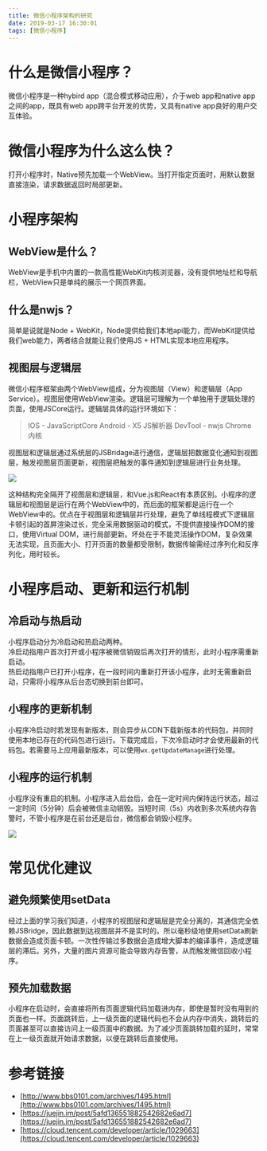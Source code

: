 ```yaml
---
title: 微信小程序架构的研究
date: 2019-03-17 16:30:01
tags: [微信小程序]
---
```

# 什么是微信小程序？
微信小程序是一种hybird app（混合模式移动应用），介于web app和native app之间的app，既具有web app跨平台开发的优势，又具有native app良好的用户交互体验。
# 微信小程序为什么这么快？
打开小程序时，Native预先加载一个WebView。当打开指定页面时，用默认数据直接渲染，请求数据返回时局部更新。
# 小程序架构
## WebView是什么？
WebView是手机中内置的一款高性能WebKit内核浏览器，没有提供地址栏和导航栏，WebView只是单纯的展示一个网页界面。
## 什么是nwjs？
简单是说就是Node + WebKit，Node提供给我们本地api能力，而WebKit提供给我们web能力，两者结合就能让我们使用JS + HTML实现本地应用程序。
## 视图层与逻辑层
微信小程序框架由两个WebView组成，分为视图层（View）和逻辑层（App Service）。视图层使用WebView渲染。逻辑层可理解为一个单独用于逻辑处理的页面，使用JSCore运行。逻辑层具体的运行环境如下：
> IOS - JavaScriptCore
> Android - X5 JS解析器
> DevTool - nwjs Chrome 内核

视图层和逻辑层通过系统层的JSBridage进行通信，逻辑层把数据变化通知到视图层，触发视图层页面更新，视图层把触发的事件通知到逻辑层进行业务处理。

![](/images/wx/wx01.jpg)

这种结构完全隔开了视图层和逻辑层，和Vue.js和React有本质区别。小程序的逻辑层和视图层是运行在两个WebView中的，而后面的框架都是运行在一个WebView中的。优点在于视图层和逻辑层并行处理，避免了单线程模式下逻辑层卡顿引起的首屏渲染过长，完全采用数据驱动的模式，不提供直接操作DOM的接口，使用Virtual DOM，进行局部更新。坏处在于不能灵活操作DOM，复杂效果无法实现，且页面大小、打开页面的数量都受限制，数据传输需经过序列化和反序列化，用时较长。
# 小程序启动、更新和运行机制
## 冷启动与热启动
小程序启动分为冷启动和热启动两种。   
冷启动指用户首次打开或小程序被微信销毁后再次打开的情形，此时小程序需重新启动。   
热启动指用户已打开小程序，在一段时间内重新打开该小程序，此时无需重新启动，只需将小程序从后台态切换到前台即可。
## 小程序的更新机制
小程序冷启动时若发现有新版本，则会异步从CDN下载新版本的代码包，并同时使用本地已存在的代码包进行运行。下载完成后，下次冷启动时才会使用最新的代码包。若需要马上应用最新版本，可以使用`wx.getUpdateManage`进行处理。
## 小程序的运行机制
小程序没有重启的机制。小程序进入后台后，会在一定时间内保持运行状态，超过一定时间（5分钟）后会被微信主动销毁。当短时间（5s）内收到多次系统内存告警时，不管小程序是在前台还是后台，微信都会销毁小程序。   

![](/images/wx/wx02.png)

# 常见优化建议
## 避免频繁使用setData
经过上面的学习我们知道，小程序的视图层和逻辑层是完全分离的，其通信完全依赖JSBridge，因此数据到达视图层并不是实时的。所以毫秒级地使用setData刷新数据会造成页面卡顿。一次性传输过多数据会造成增大脚本的编译事件，造成逻辑层的滞后。另外，大量的图片资源可能会导致内存告警，从而触发微信回收小程序。
## 预先加载数据
小程序在启动时，会直接将所有页面逻辑代码加载进内存，即使是暂时没有用到的页面也一样。页面跳转后，上一级页面的逻辑代码也不会从内存中消失，跳转后的页面甚至可以直接访问上一级页面中的数据。为了减少页面跳转加载的延时，常常在上一级页面就开始请求数据，以便在跳转后直接使用。

# 参考链接
* [http://www.bbs0101.com/archives/1495.html](http://www.bbs0101.com/archives/1495.html)
* [https://juejin.im/post/5afd136551882542682e6ad7](https://juejin.im/post/5afd136551882542682e6ad7)
* [https://cloud.tencent.com/developer/article/1029663](https://cloud.tencent.com/developer/article/1029663)
